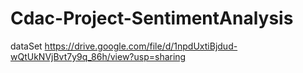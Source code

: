 # Cdac-Project-SentimentAnalysis

dataSet
https://drive.google.com/file/d/1npdUxtiBjdud-wQtUkNVjBvt7y9q_86h/view?usp=sharing
